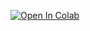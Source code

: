 [![Open In Colab](https://colab.research.google.com/assets/colab-badge.svg)](https://github.com/alura-es-cursos/inmersion_alura/blob/aula02/credito_banco_aleman_inmersion_Dia2.ipynb)
